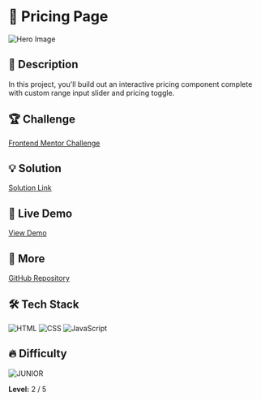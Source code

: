 # 📁 Pricing Page

![Hero Image](https://res.cloudinary.com/dz209s6jk/image/upload/v1575037683/Challenges/sjsrx7m77v6pxswdm0mx.jpg)

## 🌟 Description

In this project, you'll build out an interactive pricing component complete with custom range input slider and pricing toggle.

## 🏆 Challenge

[Frontend Mentor Challenge](https://www.frontendmentor.io/challenges/pricing-component-with-toggle-8vPwRMIC)

## 💡 Solution

[Solution Link](https://www.frontendmentor.io/solutions/pricing-page-Zq9sKVPkVK)

## 🚀 Live Demo

[View Demo](https://younes-alhyan.github.io/pricing-page)

## 🔎 More

[GitHub Repository](https://github.com/younes-alhyan/frontend-mentor/)

## 🛠️ Tech Stack

![HTML](https://img.shields.io/badge/HTML-E34F26?style=for-the-badge&logo=html5&logoColor=white)
![CSS](https://img.shields.io/badge/CSS-1572B6?style=for-the-badge&logo=css&logoColor=white)
![JavaScript](https://img.shields.io/badge/JavaScript-F7DF1E?style=for-the-badge&logo=javascript&logoColor=black)

## 🔥 Difficulty

![JUNIOR](https://img.shields.io/badge/Difficulty-JUNIOR-green)

**Level:** 2 / 5
